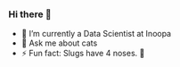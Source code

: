### Hi there 👋

- 🌱 I’m currently a Data Scientist at Inoopa
- 💬 Ask me about cats
- ⚡ Fun fact: Slugs have 4 noses. :snail:

